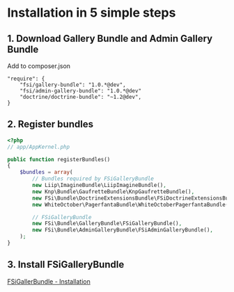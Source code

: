 # Installation in 5 simple steps

## 1. Download Gallery Bundle and Admin Gallery Bundle

Add to composer.json

```
"require": {
    "fsi/gallery-bundle": "1.0.*@dev",
    "fsi/admin-gallery-bundle": "1.0.*@dev"
    "doctrine/doctrine-bundle": "~1.2@dev",
}
```

## 2. Register bundles

```php
<?php
// app/AppKernel.php

public function registerBundles()
{
    $bundles = array(
        // Bundles required by FSiGalleryBundle
        new Liip\ImagineBundle\LiipImagineBundle(),
        new Knp\Bundle\GaufretteBundle\KnpGaufretteBundle(),
        new FSi\Bundle\DoctrineExtensionsBundle\FSiDoctrineExtensionsBundle(),
        new WhiteOctober\PagerfantaBundle\WhiteOctoberPagerfantaBundle(),

        // FSiGalleryBundle
        new FSi\Bundle\GalleryBundle\FSiGalleryBundle(),
        new FSi\Bundle\AdminGalleryBundle\FSiAdminGalleryBundle(),
    );
}
```

## 3. Install FSiGalleryBundle

[FSiGallerBundle - Installation](https://github.com/fsi-open/gallery-bundle/blob/master/Resources/doc/installation.md)